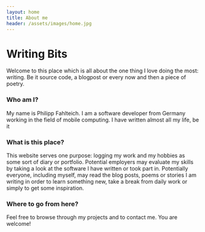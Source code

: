 ```yaml
---
layout: home
title: About me
header: /assets/images/home.jpg
---
```


# Writing Bits

Welcome to this place which is all about the one thing I love doing the most: writing. Be it source code, a blogpost or every now and then a piece of poetry.

### Who am I?

My name is Philipp Fahlteich. I am a software developer from Germany working in the field of mobile computing. I have written almost all my life, be it 

### What is this place?

This website serves one purpose: logging my work and my hobbies as some sort of diary or portfolio. Potential employers may evaluate my skills by taking a look at the software I have written or took part in. Potentially everyone, including myself, may read the blog posts, poems or stories I am writing in order to learn something new, take a break from daily work or simply to get some inspiration.

### Where to go from here?

Feel free to browse through my projects and to contact me. You are welcome!